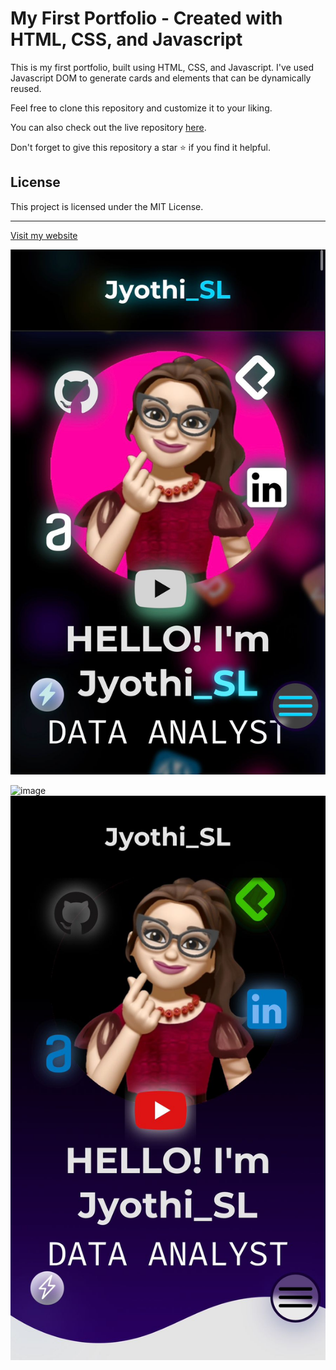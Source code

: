 # My First Portfolio - Created with HTML, CSS, and Javascript

This is my first portfolio, built using HTML, CSS, and Javascript. I've used Javascript DOM to generate cards and elements that can be dynamically reused.

Feel free to clone this repository and customize it to your liking.

You can also check out the live repository [here](https://sljyothi.github.io/JyothiSL-Portfolio/).

Don't forget to give this repository a star ⭐ if you find it helpful.

## License

This project is licensed under the MIT License.

---

[Visit my website](https://sljyothi.github.io/JyothiSL-Portfolio/)

![image](assets/img/PortfolioImg/Jyothi_SL_Pro1.jpeg)

![image](assets/img/PortfolioImg/Jyothi_SL_Pro2.jpeg)
![image](assets/img/PortfolioImg/Jyothi_SL_Pro3.jpeg)
